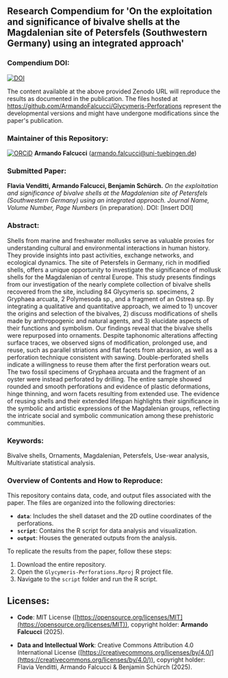 ## Research Compendium for 'On the exploitation and significance of bivalve shells at the Magdalenian site of Petersfels (Southwestern Germany) using an integrated approach'

### Compendium DOI:

[![DOI](https://zenodo.org/badge/10.5281/zenodo.15391823.svg)](https://zenodo.org/doi/10.5281/zenodo.15391823)

The content available at the above provided Zenodo URL will reproduce the results as documented in the publication. The files hosted at <https://github.com/ArmandoFalcucci/Glycymeris-Perforations> represent the developmental versions and might have undergone modifications since the paper's publication.

### Maintainer of this Repository:

[![ORCiD](https://img.shields.io/badge/ORCiD-0000--0002--3255--1005-green.svg)](https://orcid.org/0000-0002-3255-1005) **Armando Falcucci** (<armando.falcucci@uni-tuebingen.de>)

### Submitted Paper:

**Flavia Venditti, Armando Falcucci, Benjamin Schürch.** *On the exploitation and significance of bivalve shells at the Magdalenian site of Petersfels (Southwestern Germany) using an integrated approach.* _Journal Name, Volume Number, Page Numbers_ (in preparation). DOI: [Insert DOI]

### Abstract:

Shells from marine and freshwater mollusks serve as valuable proxies for understanding cultural and environmental interactions in human history. They provide insights into past activities, exchange networks, and ecological dynamics. The site of Petersfels in Germany, rich in modified shells, offers a unique opportunity to investigate the significance of mollusk shells for the Magdalenian of central Europe. This study presents findings from our investigation of the nearly complete collection of bivalve shells recovered from the site, including 84 Glycymeris sp. specimens, 2 Gryphaea arcuata, 2 Polymesoda sp., and a fragment of an Ostrea sp. By integrating a qualitative and quantitative approach, we aimed to 1) uncover the origins and selection of the bivalves, 2) discuss modifications of shells made by anthropogenic and natural agents, and 3) elucidate aspects of their functions and symbolism. Our findings reveal that the bivalve shells were repurposed into ornaments. Despite taphonomic alterations affecting surface traces, we observed signs of modification, prolonged use, and reuse, such as parallel striations and flat facets from abrasion, as well as a perforation technique consistent with sawing. Double-perforated shells indicate a willingness to reuse them after the first perforation wears out. The two fossil specimens of Gryphaea arcuata and the fragment of an oyster were instead perforated by drilling. The entire sample showed rounded and smooth perforations and evidence of plastic deformations, hinge thinning, and worn facets resulting from extended use. The evidence of reusing shells and their extended lifespan highlights their significance in the symbolic and artistic expressions of the Magdalenian groups, reflecting the intricate social and symbolic communication among these prehistoric communities.

### Keywords:

Bivalve shells, Ornaments, Magdalenian, Petersfels, Use-wear analysis, Multivariate statistical analysis.

### Overview of Contents and How to Reproduce:

This repository contains data, code, and output files associated with the paper. The files are organized into the following directories:

- **`data`**: Includes the shell dataset and the 2D outline coordinates of the perforations.
- **`script`**: Contains the R script for data analysis and visualization.
- **`output`**: Houses the generated outputs from the analysis.

To replicate the results from the paper, follow these steps:

1. Download the entire repository.
2. Open the `Glycymeris-Perforations.Rproj` R project file.
3. Navigate to the `script` folder and run the R script.

## Licenses:

- **Code**: MIT License ([https://opensource.org/licenses/MIT](https://opensource.org/licenses/MIT)), copyright holder: **Armando Falcucci** (2025).

- **Data and Intellectual Work**: Creative Commons Attribution 4.0 International License ([https://creativecommons.org/licenses/by/4.0/](https://creativecommons.org/licenses/by/4.0/)), copyright holder: Flavia Venditti, Armando Falcucci & Benjamin Schürch (2025).
